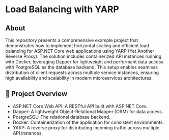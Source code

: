 # Load Balancing with YARP

## About

This repository presents a comprehensive example project that demonstrates how to implement horizontal scaling and efficient load balancing for ASP.NET Core web applications using YARP (Yet Another Reverse Proxy). The solution includes containerized API instances running with Docker, leveraging Dapper for lightweight and performant data access with PostgreSQL as the database backend. This setup enables seamless distribution of client requests across multiple service instances, ensuring high availability and scalability in modern microservices architectures.

## 🚀 Project Overview

- ASP.NET Core Web API: A RESTful API built with ASP.NET Core.
- Dapper: A lightweight Object-Relational Mapper (ORM) for data access.
- PostgreSQL: The relational database backend.
- Docker: Containerization of the application for consistent environments.
- YARP: A reverse proxy for distributing incoming traffic across multiple API instances.


